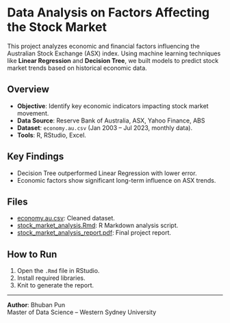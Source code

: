 # Data Analysis on Factors Affecting the Stock Market

This project analyzes economic and financial factors influencing the Australian Stock Exchange (ASX) index. Using machine learning techniques like **Linear Regression** and **Decision Tree**, we built models to predict stock market trends based on historical economic data.

## Overview

- **Objective**: Identify key economic indicators impacting stock market movement.
- **Data Source**: Reserve Bank of Australia, ASX, Yahoo Finance, ABS
- **Dataset**: `economy.au.csv` (Jan 2003 – Jul 2023, monthly data).
- **Tools**: R, RStudio, Excel.

## Key Findings

- Decision Tree outperformed Linear Regression with lower error.
- Economic factors show significant long-term influence on ASX trends.

## Files

- [economy.au.csv](https://github.com/bhubanpun1/Stock-Market-Factors-Analysis/blob/main/economy.au.csv): Cleaned dataset.
- [stock_market_analysis.Rmd](https://github.com/bhubanpun1/Stock-Market-Factors-Analysis/blob/main/stock_market_analysis.Rmd): R Markdown analysis script.
- [stock_market_analysis_report.pdf](https://github.com/bhubanpun1/Stock-Market-Factors-Analysis/blob/main/stock_market_analysis_report.pdf): Final project report.

## How to Run

1. Open the `.Rmd` file in RStudio.
2. Install required libraries.
3. Knit to generate the report.

---

**Author**: Bhuban Pun  
Master of Data Science – Western Sydney University
